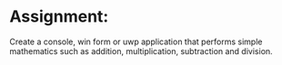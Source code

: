# Assignment:
Create a console, win form or uwp application that performs simple mathematics such as addition, multiplication, subtraction and division. 
